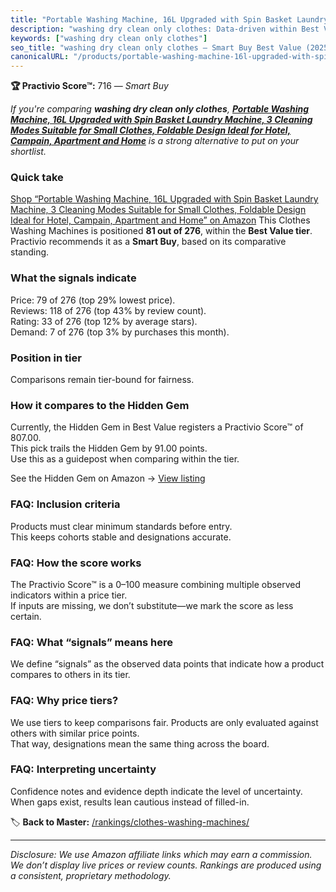 ```yaml
---
title: "Portable Washing Machine, 16L Upgraded with Spin Basket Laundry Machine, 3 Cleaning Modes Suitable for Small Clothes, Foldable Design Ideal for Hotel, Campain, Apartment and Home"
description: "washing dry clean only clothes: Data-driven within Best Value ranking using the Practivio Score™. Positioned by quality, value, demand, findability, momentum."
keywords: ["washing dry clean only clothes"]
seo_title: "washing dry clean only clothes — Smart Buy Best Value (2025)"
canonicalURL: "/products/portable-washing-machine-16l-upgraded-with-spin-basket-laundry-machine-3-cleaning-modes-suitable-for-small-clothes-foldable-design-ideal-for-hotel-campain-apartment-and-home-B0FCBT2SWY/"
---
```


**🏆 Practivio Score™:** 716 — _Smart Buy_


*If you're comparing **washing dry clean only clothes**, **[Portable Washing Machine, 16L Upgraded with Spin Basket Laundry Machine, 3 Cleaning Modes Suitable for Small Clothes, Foldable Design Ideal for Hotel, Campain, Apartment and Home](https://www.amazon.com/dp/B0FCBT2SWY?tag=practivio-20)** is a strong alternative to put on your shortlist.*
### Quick take
[Shop “Portable Washing Machine, 16L Upgraded with Spin Basket Laundry Machine, 3 Cleaning Modes Suitable for Small Clothes, Foldable Design Ideal for Hotel, Campain, Apartment and Home” on Amazon](https://www.amazon.com/dp/B0FCBT2SWY?tag=practivio-20)
This Clothes Washing Machines is positioned **81 out of 276**, within the **Best Value tier**.  
Practivio recommends it as a **Smart Buy**, based on its comparative standing.

### What the signals indicate
Price: 79 of 276 (top 29% lowest price).  
Reviews: 118 of 276 (top 43% by review count).  
Rating: 33 of 276 (top 12% by average stars).  
Demand: 7 of 276 (top 3% by purchases this month).

### Position in tier
Comparisons remain tier-bound for fairness.

### How it compares to the Hidden Gem
Currently, the Hidden Gem in Best Value registers a Practivio Score™ of 807.00.  
This pick trails the Hidden Gem by 91.00 points.  
Use this as a guidepost when comparing within the tier.  

See the Hidden Gem on Amazon → [View listing](https://www.amazon.com/dp/B01N68XF0O?tag=practivio-20)

### FAQ: Inclusion criteria
Products must clear minimum standards before entry.  
This keeps cohorts stable and designations accurate.

### FAQ: How the score works
The Practivio Score™ is a 0–100 measure combining multiple observed indicators within a price tier.  
If inputs are missing, we don’t substitute—we mark the score as less certain.

### FAQ: What “signals” means here
We define “signals” as the observed data points that indicate how a product compares to others in its tier.

### FAQ: Why price tiers?
We use tiers to keep comparisons fair. Products are only evaluated against others with similar price points.  
That way, designations mean the same thing across the board.

### FAQ: Interpreting uncertainty
Confidence notes and evidence depth indicate the level of uncertainty.  
When gaps exist, results lean cautious instead of filled-in.


🏷️ **Back to Master:** [/rankings/clothes-washing-machines/](/rankings/clothes-washing-machines/)

---
_Disclosure: We use Amazon affiliate links which may earn a commission. We don’t display live prices or review counts. Rankings are produced using a consistent, proprietary methodology._
